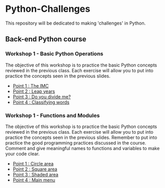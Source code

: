 # Python-Challenges
This repository will be dedicated to making 'challenges' in Python.

## Back-end Python course
### Workshop 1 - Basic Python Operations
The objective of this workshop is to practice the basic Python concepts reviewed in the previous class. Each exercise will allow you to put into practice the concepts seen in the previous slides.

* [Point 1 : The IMC](elIMC\imc.py)
* [Point 2 : Leap years](añosBisiestos\bisiestos.py)
* [Point 3 : Do you divide me?](meDivide\meDivide.py)
* [Point 4 : Classifying words](clasificandoPalabras\clasificandoPalabras.py)

### Workshop 1 - Functions and Modules
The objective of this workshop is to practice the basic Python concepts reviewed in the previous class. Each exercise will allow you to put into practice the concepts seen in the previous slides. Remember to put into practice the good programming practices discussed in the course. Comment and give meaningful names to functions and variables to make your code clear.

* [Point 1 : Circle area](areaCirculo\circulo.py)
* [Point 2 : Square area](areaCuadrado\modulo.py)
* [Point 3 : Shaded area](areaCuadrado\README.md\#punto-3--el-área-sombreada)
* [Point 4 : Main menu](menuPrincipal\consola.py)